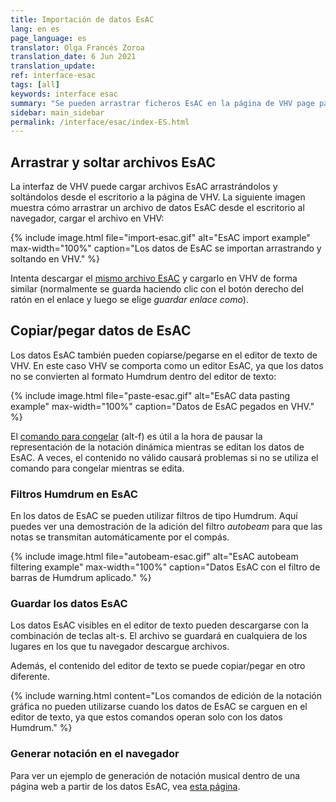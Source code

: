 ```yaml
---
title: Importación de datos EsAC
lang: en es
page_language: es
translator: Olga Francés Zoroa
translation_date: 6 Jun 2021
translation_update:
ref: interface-esac
tags: [all]
keywords: interface esac
summary: "Se pueden arrastrar ficheros EsAC en la página de VHV page para convertirlos automáticamente en datos Humdrum. También se pueden pegar datos EsAC en el editor de texto para editarlos como datos EsAC."
sidebar: main_sidebar
permalink: /interface/esac/index-ES.html
---
```


## Arrastrar y soltar archivos EsAC


La interfaz de VHV puede cargar archivos EsAC arrastrándolos y soltándolos desde el escritorio a la página de VHV.   La siguiente imagen muestra cómo arrastrar un
archivo de datos EsAC desde el escritorio al navegador,
cargar el archivo en VHV:


{% include image.html
file="import-esac.gif"
alt="EsAC import example"
max-width="100%"
caption="Los datos de EsAC se importan arrastrando y soltando en VHV."
%}

Intenta descargar el [mismo archivo EsAC](b0029.txt) y cargarlo en VHV de forma similar (normalmente se guarda haciendo clic con el botón derecho del ratón en el enlace y luego se elige *guardar enlace como*).


## Copiar/pegar datos de EsAC


Los datos EsAC también pueden copiarse/pegarse en el editor de texto de VHV.  En este caso VHV
se comporta como un editor EsAC, ya que los datos no se convierten al formato Humdrum
dentro del editor de texto:

{% include image.html
file="paste-esac.gif"
alt="EsAC data pasting example"
max-width="100%"
caption="Datos de EsAC pegados en VHV."
%}


El [comando para congelar](/commands/alt-f) (<span class="keypress">alt-f</span>)
es útil a la hora de pausar la representación de la notación dinámica mientras se editan los datos de EsAC.
A veces, el contenido no válido causará problemas si no se utiliza el
comando para congelar mientras se edita.

### Filtros Humdrum en EsAC


En los datos de EsAC se pueden utilizar filtros de tipo Humdrum.  Aquí puedes ver una demostración
de la adición del filtro *autobeam* para que las notas se transmitan automáticamente por el compás.

{% include image.html
file="autobeam-esac.gif"
alt="EsAC autobeam filtering example"
max-width="100%"
caption="Datos EsAC con el filtro de barras de Humdrum aplicado."
%}

### Guardar los datos EsAC


Los datos EsAC visibles en el editor de texto pueden descargarse con la combinación de teclas
<span class="keypress">alt-s</span>. El archivo se
guardará en cualquiera de los lugares en los que tu navegador descargue archivos.

Además, el contenido del editor de texto se puede copiar/pegar en otro diferente.


{% include warning.html
content="Los comandos de edición de la notación gráfica no pueden utilizarse cuando los datos de EsAC se carguen en el editor de texto, ya que estos comandos operan solo con los datos Humdrum."
%}


### Generar notación en el navegador


Para ver un ejemplo de generación de notación musical dentro de una página web a partir de los datos EsAC, vea [esta página](/myvhv/static-esac).

